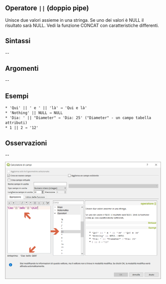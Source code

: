 ## Operatore `||` (doppio pipe)

Unisce due valori assieme in una stringa.
Se uno dei valori è NULL il risultato sarà NULL. Vedi la funzione CONCAT con caratteristiche differenti.

## Sintassi

--

## Argomenti
--
## Esempi
```
* 'Qui' || ' e ' || 'là' → 'Qui e là'
* 'Nothing' || NULL → NULL
* 'Dia: ' || "Diameter" → 'Dia: 25' ("Diameter" - un campo tabella attributi)
* 1 || 2 → '12'
```

## Osservazioni

--

<img src="/img/operatori/doppio_pipe1.png">